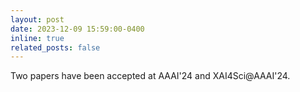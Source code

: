 ```yaml
---
layout: post
date: 2023-12-09 15:59:00-0400
inline: true
related_posts: false
---
```


Two papers have been accepted at AAAI'24 and XAI4Sci@AAAI'24. 

